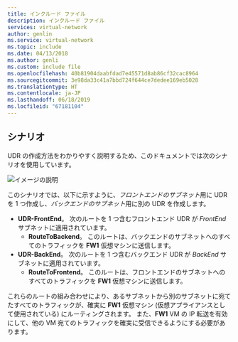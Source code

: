 ```yaml
---
title: インクルード ファイル
description: インクルード ファイル
services: virtual-network
author: genlin
ms.service: virtual-network
ms.topic: include
ms.date: 04/13/2018
ms.author: genli
ms.custom: include file
ms.openlocfilehash: 40b81904daabfdad7e45571d8ab86cf32cac8964
ms.sourcegitcommit: 3e98da33c41a7bbd724f644ce7dedee169eb5028
ms.translationtype: HT
ms.contentlocale: ja-JP
ms.lasthandoff: 06/18/2019
ms.locfileid: "67181104"
---
```

## <a name="scenario"></a>シナリオ
UDR の作成方法をわかりやすく説明するため、このドキュメントでは次のシナリオを使用しています。

![イメージの説明](./media/virtual-network-create-udr-scenario-include/figure1.png)

このシナリオでは、以下に示すように、*フロントエンドのサブネット*用に UDR を 1 つ作成し、*バックエンドのサブネット*用に別の UDR を作成します。 

* **UDR-FrontEnd**。 次のルートを 1 つ含むフロントエンド UDR が *FrontEnd* サブネットに適用されています。    
  * **RouteToBackend**。 このルートは、バックエンドのサブネットへのすべてのトラフィックを **FW1** 仮想マシンに送信します。
* **UDR-BackEnd**。 次のルートを 1 つ含むバックエンド UDR が *BackEnd* サブネットに適用されています。    
  * **RouteToFrontend**。 このルートは、フロントエンドのサブネットへのすべてのトラフィックを **FW1** 仮想マシンに送信します。

これらのルートの組み合わせにより、あるサブネットから別のサブネットに宛てたすべてのトラフィックが、確実に **FW1** 仮想マシン (仮想アプライアンスとして使用されている) にルーティングされます。 また、**FW1** VM の IP 転送を有効にして、他の VM 宛てのトラフィックを確実に受信できるようにする必要があります。

